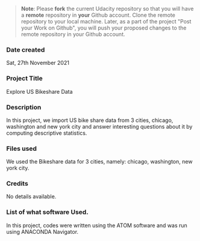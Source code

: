 >**Note**: Please **fork** the current Udacity repository so that you will have a **remote** repository in **your** Github account. Clone the remote repository to your local machine. Later, as a part of the project "Post your Work on Github", you will push your proposed changes to the remote repository in your Github account.

### Date created
Sat, 27th November 2021

### Project Title
Explore US Bikeshare Data

### Description
In this project, we import US bike share data from 3 cities, chicago, washington and new york city and answer interesting questions about it by computing descriptive statistics.

### Files used
We used the Bikeshare data for 3 cities, namely: chicago, washington, new york city.

### Credits
No details available.

### List of what software Used.
In this project, codes were written using the ATOM software and was run using ANACONDA Navigator.
